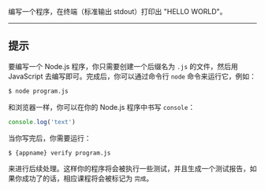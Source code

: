 编写一个程序，在终端（标准输出 stdout）打印出 "HELLO WORLD"。

----------------------------------------------------------------------
## 提示

要编写一个 Node.js 程序，你只需要创建一个后缀名为 `.js` 的文件，然后用 JavaScript 去编写即可。完成后，你可以通过命令行 `node` 命令来运行它，例如：

```sh
$ node program.js
```
和浏览器一样，你可以在你的 Node.js 程序中书写 `console`：

```js
console.log('text')
```

当你写完后，你需要运行：

```sh
$ {appname} verify program.js
```

来进行后续处理。这样你的程序将会被执行一些测试，并且生成一个测试报告，如果你成功了的话，相应课程将会被标记为 `完成`。
